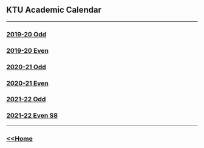 <h2>KTU Academic Calendar</h2>
<hr>
<h3><a href="https://drive.google.com/file/d/1ixUegUpkegRkSZlCILBmzIgQhswl71hD/view?usp=sharing">2019-20 Odd</a></h3>
<h3><a href="https://drive.google.com/file/d/1anJcVi8hbJhm4srSKhjeXKOZhylPEVFq/view?usp=sharing">2019-20 Even</a></h3>
<h3><a href="https://drive.google.com/file/d/1HvQ6Qkj9FwLRMYNmhU0Su0KkLvlzI78h/view?usp=sharing">2020-21 Odd</a></h3>
<h3><a href="https://drive.google.com/file/d/10GwJaNDhTBdHZIaSIVMIbi1yr-pAlT-v/view?usp=sharing">2020-21 Even</a></h3>
<h3><a href="https://drive.google.com/file/d/1KaHRbg5bqhRrrco79wdXzpA0HmIEvWVQ/view?usp=sharing">2021-22 Odd</a></h3>
<h3><a href="https://drive.google.com/file/d/1Hg7fm9SeU05sbYXI4birQxYnyOrYztvL/view?usp=sharing">2021-22 Even S8</a></h3>
<hr>

### <a href="index"> <<Home</a>
